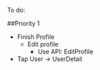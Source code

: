 To do:

##Priority 1

- Finish Profile
  - Edit profile
    - Use API: EditProfile
- Tap User -> UserDetail
